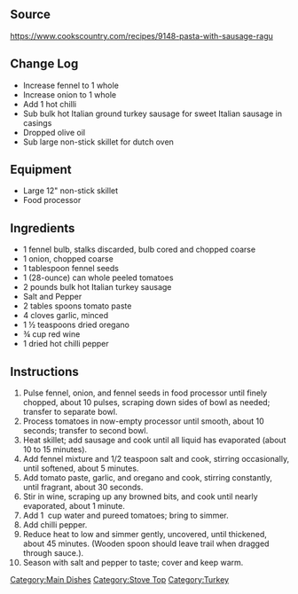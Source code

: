 ## Source

<https://www.cookscountry.com/recipes/9148-pasta-with-sausage-ragu>

## Change Log

-   Increase fennel to 1 whole
-   Increase onion to 1 whole
-   Add 1 hot chilli
-   Sub bulk hot Italian ground turkey sausage for sweet Italian sausage
    in casings
-   Dropped olive oil
-   Sub large non-stick skillet for dutch oven

## Equipment

-   Large 12" non-stick skillet
-   Food processor

## Ingredients

-   1 fennel bulb, stalks discarded, bulb cored and chopped coarse
-   1 onion, chopped coarse
-   1 tablespoon fennel seeds
-   1 (28-ounce) can whole peeled tomatoes
-   2 pounds bulk hot Italian turkey sausage
-   Salt and Pepper
-   2 tables spoons tomato paste
-   4 cloves garlic, minced
-   1 ½ teaspoons dried oregano
-   ¾ cup red wine
-   1 dried hot chilli pepper

## Instructions

1.  Pulse fennel, onion, and fennel seeds in food processor until finely
    chopped, about 10 pulses, scraping down sides of bowl as needed;
    transfer to separate bowl.
2.  Process tomatoes in now-empty processor until smooth, about 10
    seconds; transfer to second bowl.
3.  Heat skillet; add sausage and cook until all liquid has evaporated
    (about 10 to 15 minutes).
4.  Add fennel mixture and 1/2 teaspoon salt and cook, stirring
    occasionally, until softened, about 5 minutes.
5.  Add tomato paste, garlic, and oregano and cook, stirring constantly,
    until fragrant, about 30 seconds.
6.  Stir in wine, scraping up any browned bits, and cook until nearly
    evaporated, about 1 minute.
7.  Add 1  cup water and pureed tomatoes; bring to simmer.
8.  Add chilli pepper.
9.  Reduce heat to low and simmer gently, uncovered, until thickened,
    about 45 minutes. (Wooden spoon should leave trail when dragged
    through sauce.).
10. Season with salt and pepper to taste; cover and keep warm.

[Category:Main Dishes](Category:Main_Dishes "wikilink") [Category:Stove
Top](Category:Stove_Top "wikilink")
[Category:Turkey](Category:Turkey "wikilink")